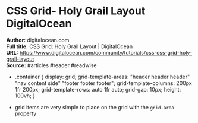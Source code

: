 # CSS Grid- Holy Grail Layout   DigitalOcean

**Author:** digitalocean.com  
**Full title:** CSS Grid: Holy Grail Layout | DigitalOcean  
**URL:** https://www.digitalocean.com/community/tutorials/css-css-grid-holy-grail-layout  
**Source:** #articles #reader #readwise

- .container { display: grid; grid-template-areas: "header header header" "nav content side" "footer footer footer"; grid-template-columns: 200px 1fr 200px; grid-template-rows: auto 1fr auto; grid-gap: 10px; height: 100vh; } 
   
- grid items are very simple to place on the grid with the `grid-area` property 
   

